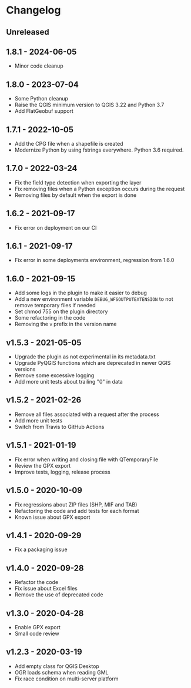 # Changelog

## Unreleased

## 1.8.1 - 2024-06-05

* Minor code cleanup

## 1.8.0 - 2023-07-04

* Some Python cleanup
* Raise the QGIS minimum version to QGIS 3.22 and Python 3.7
* Add FlatGeobuf support

## 1.7.1 - 2022-10-05

* Add the CPG file when a shapefile is created
* Modernize Python by using fstrings everywhere. Python 3.6 required.

## 1.7.0 - 2022-03-24

* Fix the field type detection when exporting the layer
* Fix removing files when a Python exception occurs during the request
* Removing files by default when the export is done

## 1.6.2 - 2021-09-17

* Fix error on deployment on our CI

## 1.6.1 - 2021-09-17

* Fix error in some deployments environment, regression from 1.6.0

## 1.6.0 - 2021-09-15

* Add some logs in the plugin to make it easier to debug
* Add a new environment variable `DEBUG_WFSOUTPUTEXTENSION` to not remove temporary files if needed
* Set chmod 755 on the plugin directory
* Some refactoring in the code
* Removing the `v` prefix in the version name

## v1.5.3 - 2021-05-05

* Upgrade the plugin as not experimental in its metadata.txt
* Upgrade PyQGIS functions which are deprecated in newer QGIS versions
* Remove some excessive logging
* Add more unit tests about trailing "0" in data

## v1.5.2 - 2021-02-26

* Remove all files associated with a request after the process
* Add more unit tests
* Switch from Travis to GitHub Actions

## v1.5.1 - 2021-01-19

* Fix error when writing and closing file with QTemporaryFile
* Review the GPX export
* Improve tests, logging, release process

## v1.5.0 - 2020-10-09

* Fix regressions about ZIP files (SHP, MIF and TAB)
* Refactoring the code and add tests for each format
* Known issue about GPX export

## v1.4.1 - 2020-09-29

* Fix a packaging issue

## v1.4.0 - 2020-09-28

* Refactor the code
* Fix issue about Excel files
* Remove the use of deprecated code

## v1.3.0 - 2020-04-28

* Enable GPX export
* Small code review

## v1.2.3 - 2020-03-19

* Add empty class for QGIS Desktop
* OGR loads schema when reading GML
* Fix race condition on multi-server platform
